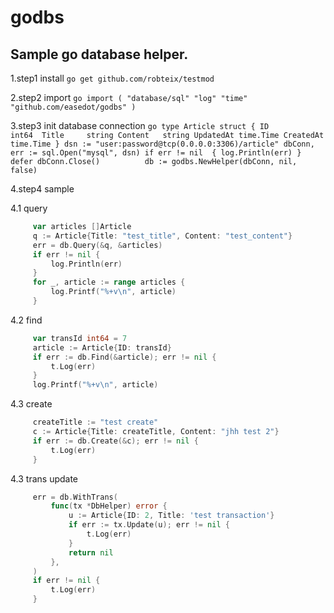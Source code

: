# godbs #
## Sample go database helper.

1.step1 install
    ```
    go get github.com/robteix/testmod
    ```
    
2.step2 import
    ```go
    import (
        "database/sql"
        "log"
        "time"
        "github.com/easedot/godbs"
    )
    ```
    
3.step3 init database connection
    ```go
    type Article struct {
        ID        int64 
        Title     string
        Content   string
        UpdatedAt time.Time
        CreatedAt time.Time
    }
	dsn := "user:password@tcp(0.0.0.0:3306)/article"
	dbConn, err := sql.Open("mysql", dsn)
	if err != nil  {
		log.Println(err)
	}
	defer dbConn.Close()	     
	db := godbs.NewHelper(dbConn, nil, false)        
    ```

4.step4 sample

   4.1 query 
   ```go
        var articles []Article
        q := Article{Title: "test_title", Content: "test_content"}
        err = db.Query(&q, &articles)
        if err != nil {
            log.Println(err)
        }
        for _, article := range articles {
            log.Printf("%+v\n", article)
        }

   ``` 

   4.2 find
   ```go
		var transId int64 = 7
		article := Article{ID: transId}
		if err := db.Find(&article); err != nil {
			t.Log(err)
		}
        log.Printf("%+v\n", article)
   ``` 
   4.3 create
   ```go
		createTitle := "test create"
		c := Article{Title: createTitle, Content: "jhh test 2"}
		if err := db.Create(&c); err != nil {
			t.Log(err)
		}
   ``` 
   4.3 trans update
   ```go        
		err = db.WithTrans(
			func(tx *DbHelper) error {
        		u := Article{ID: 2, Title: 'test transaction'}
				if err := tx.Update(u); err != nil {
					t.Log(err)
				}
				return nil
			},
		)
		if err != nil {
			t.Log(err)
		}
   ``` 
    